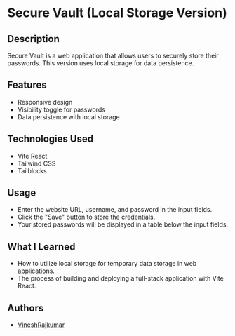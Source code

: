 # Secure Vault (Local Storage Version)

## Description
Secure Vault is a web application that allows users to securely store their passwords. This version uses local storage for data persistence.

## Features

- Responsive design
- Visibility toggle for passwords
- Data persistence with local storage

## Technologies Used

- Vite React
- Tailwind CSS
- Tailblocks



## Usage

- Enter the website URL, username, and password in the input fields.
- Click the "Save" button to store the credentials.
- Your stored passwords will be displayed in a table below the input fields.

## What I Learned

- How to utilize local storage for temporary data storage in web applications.
- The process of building and deploying a full-stack application with Vite React.

## Authors

- [VineshRajkumar](https://github.com/VineshRajkumar)
